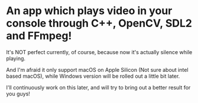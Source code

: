 # An app which plays video in your console through C++, OpenCV, SDL2 and FFmpeg!

It's NOT perfect currently, of course, because now it's actually silence while playing.

And I'm afraid it only support macOS on Apple Silicon (Not sure about intel based macOS), while Windows version will be rolled out a little bit later.

I'll continuously work on this later, and will try to bring out a better result for you guys!
